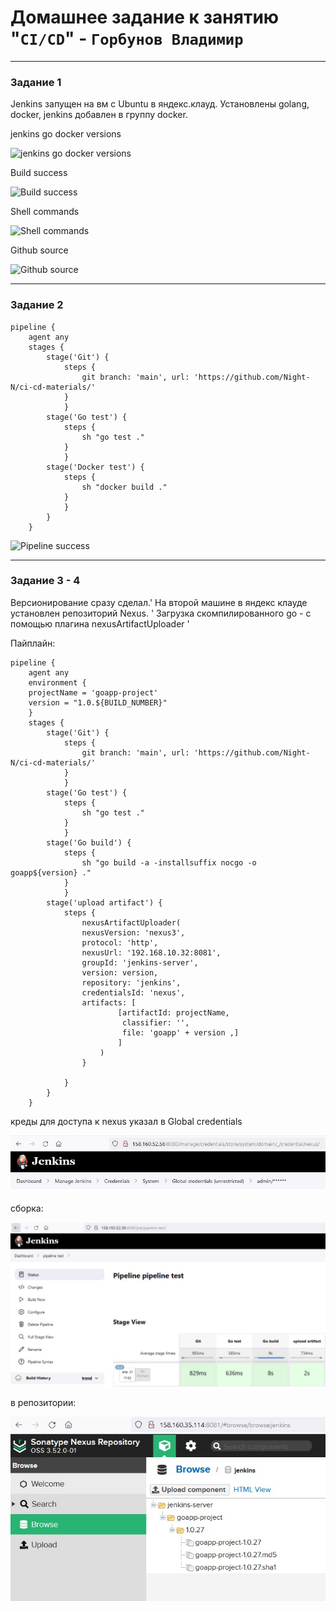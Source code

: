 # Домашнее задание к занятию "`CI/CD`" - `Горбунов Владимир`

---

### Задание 1

Jenkins запущен на вм c Ubuntu в яндекс.клауд. 
Установлены golang, docker, jenkins добавлен в группу docker. 

jenkins go docker versions

![jenkins go docker versions](https://github.com/Night-N/ci-cd/blob/main/img/jenkins1.jpg)

Build success

![Build success](https://github.com/Night-N/ci-cd/blob/main/img/jenkins2.jpg)

Shell commands

![Shell commands](https://github.com/Night-N/ci-cd/blob/main/img/jenkins3.jpg)

Github source

![Github source](https://github.com/Night-N/ci-cd/blob/main/img/jenkins4.jpg)

---

### Задание 2

```
pipeline {
    agent any
    stages {
        stage('Git') {
            steps {
                git branch: 'main', url: 'https://github.com/Night-N/ci-cd-materials/'
            }
            }
        stage('Go test') {
            steps {
                sh "go test ."
            }
            }
        stage('Docker test') {
            steps {
                sh "docker build ."
            }
            }
        }
    }
```

![Pipeline success](https://github.com/Night-N/ci-cd/blob/main/img/pipeline.jpg)


---

### Задание 3 - 4

Версионирование сразу сделал.' 
На второй машине в яндекс клауде установлен репозиторий Nexus. '
Загрузка скомпилированного go - с помощью плагина nexusArtifactUploader '


Пайплайн:
```
pipeline {
    agent any
    environment {
    projectName = 'goapp-project'
    version = "1.0.${BUILD_NUMBER}"
    }
    stages {
        stage('Git') {
            steps {
                git branch: 'main', url: 'https://github.com/Night-N/ci-cd-materials/'
            }
            }
        stage('Go test') {
            steps {
                sh "go test ."
            }
            }
        stage('Go build') {
            steps {
                sh "go build -a -installsuffix nocgo -o goapp${version} ."
            }
            }
        stage('upload artifact') {
            steps {
                nexusArtifactUploader(
                nexusVersion: 'nexus3',
                protocol: 'http',
                nexusUrl: '192.168.10.32:8081',
                groupId: 'jenkins-server',
                version: version,
                repository: 'jenkins',
                credentialsId: 'nexus',
                artifacts: [
                        [artifactId: projectName,
                         classifier: '',
                         file: 'goapp' + version ,]
                        ]
                    )
                }

            }
        }
    }
```

креды для доступа к nexus указал в Global credentials 

![](https://github.com/Night-N/7-ci-cd/blob/main/img/artifactupload2.jpg)

сборка:

![](https://github.com/Night-N/7-ci-cd/blob/main/img/artifactupload1.jpg)

в репозитории:

![](https://github.com/Night-N/7-ci-cd/blob/main/img/artifactupload3.jpg)

